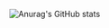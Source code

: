 ![Anurag's GitHub stats](https://github-readme-stats.vercel.app/api?username=dotnotation&show_icons=true&theme=nightowl)




